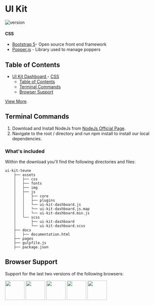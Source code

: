 # UI Kit

![version](https://img.shields.io/badge/version-1.0.0-blue.svg) 

#### CSS
- [Bootstrap 5](https://www.getbootstrap.com)- Open source front end framework
- [Popper.js](https://popper.js.org/) - Library used to manage poppers

## Table of Contents

- [UI Kit Dashboard  ](#ui-kit-dashboard--)
      - [CSS](#css)
  - [Table of Contents](#table-of-contents)
  - [Terminal Commands](#terminal-commands)
  - [Browser Support](#browser-support)

[View More](https://demos.creative-tim.com/soft-ui-dashboard/pages/dashboard.html?ref=readme-sud).

## Terminal Commands

1. Download and Install NodeJs from [NodeJs Official Page](https://nodejs.org/en/download/).
2. Navigate to the root / directory and run npm install to install our local dependencies.

### What's included

Within the download you'll find the following directories and files:

```
ui-kit-teune
    ├── assets
    │   ├── css
    │   ├── fonts
    │   ├── img
    │   ├── js
    │   │   ├── core
    │   │   ├── plugins
    │   │   └── ui-kit-dashboard.js
    │   │   └── ui-kit-dashboard.js.map
    │   │   └── ui-kit-dashboard.min.js
    │   └── scss
    │       ├── ui-kit-dashboard
    │       └── ui-kit-dashboard.scss
    ├── docs
    │   ├── documentation.html
    ├── pages
    ├── gulpfile.js
    ├── package.json
```

## Browser Support

Support for the last two versions of the following browsers:

<img src="https://s3.amazonaws.com/creativetim_bucket/github/browser/chrome.png" width="64" height="64"> <img src="https://s3.amazonaws.com/creativetim_bucket/github/browser/firefox.png" width="64" height="64"> <img src="https://s3.amazonaws.com/creativetim_bucket/github/browser/edge.png" width="64" height="64"> <img src="https://s3.amazonaws.com/creativetim_bucket/github/browser/safari.png" width="64" height="64"> <img src="https://s3.amazonaws.com/creativetim_bucket/github/browser/opera.png" width="64" height="64">
